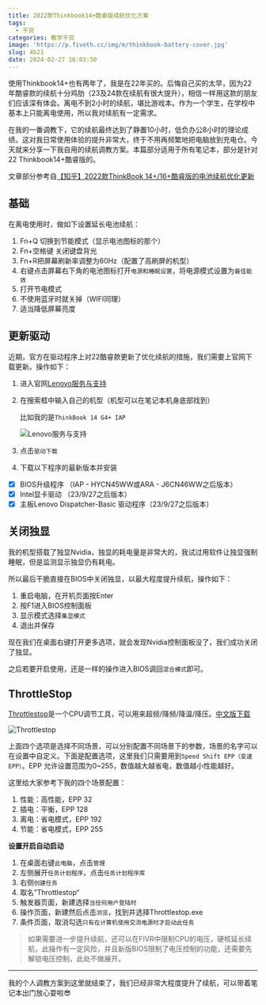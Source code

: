 ```yaml
---
title: 2022款Thinkbook14+酷睿版续航优化方案
tags:
  - 干货
categories: 教学干货
image: 'https://p.fiveth.cc/img/m/thinkbook-battery-cover.jpg'
slug: 4b21
date: 2024-02-27 16:03:50
---
```


使用Thinkbook14+也有两年了，我是在22年买的。后悔自己买的太早，因为22年酷睿款的续航十分鸡肋（23及24款在续航有很大提升），相信一样用这款的朋友们应该深有体会。离电不到2小时的续航，堪比游戏本。作为一个学生，在学校中基本上只能离电使用，所以我对续航有一定需求。

在我的一番调教下，它的续航最终达到了静置10小时，低负办公8小时的理论成绩。这对我日常使用体验的提升非常大，终于不用再频繁地把电脑放到充电仓。今天就来分享一下我自用的续航调教方案。本篇部分适用于所有笔记本，部分是针对22 Thinkbook14+酷睿版的。

文章部分参考自[【知乎】2022款ThinkBook 14+/16+酷睿版的电池续航优化更新](https://zhuanlan.zhihu.com/p/662648384)

## 基础

在离电使用时，做如下设置延长电池续航：

1. Fn+Q 切换到节能模式（显示电池图标的那个）
2. Fn+空格键 关闭键盘背光
3. Fn+R把屏幕刷新率调整为60Hz（配置了高刷屏的机型）
4. 右键点击屏幕右下角的电池图标打开`电源和睡眠设置`，将电源模式设置为`最佳能效`
5. 打开节电模式
6. 不使用蓝牙时就关掉（WIFI同理）
7. 适当降低屏幕亮度

## 更新驱动

近期，官方在驱动程序上对22酷睿款更新了优化续航的措施，我们需要上官网下载更新。操作如下：

1. 进入官网[Lenovo服务与支持](https://newthink.lenovo.com.cn/)

2. 在搜索框中输入自己的机型（机型可以在笔记本机身底部找到）

   比如我的是`ThinkBook 14 G4+ IAP`

   ![Lenovo服务与支持](https://p.fiveth.cc/img/m/lenovo.png)

3. 点击`驱动下载`

4. 下载以下程序的最新版本并安装

- [x] BIOS升级程序 （IAP - HYCN45WW或ARA - J6CN46WW之后版本）
- [x] Intel显卡驱动 （23/9/27之后版本）
- [x] 主板Lenovo Dispatcher-Basic 驱动程序（23/9/27之后版本）

## 关闭独显

我的机型搭载了独显Nvidia，独显的耗电量是非常大的，我试过用软件让独显强制睡眠，但是监测显示独显仍有耗电。

所以最后干脆直接在BIOS中关闭独显，以最大程度提升续航，操作如下：

1. 重启电脑，在开机页面按Enter
2. 按F1进入BIOS控制面板
3. 显示模式选择`集显模式`
4. 退出并保存

现在我们在桌面右键打开更多选项，就会发现Nvidia控制面板没了，我们成功关闭了独显。

之后若要开启使用，还是一样的操作进入BIOS调回`混合模式`即可。

## ThrottleStop

[Throttlestop](https://www.techpowerup.com/download/techpowerup-throttlestop/)是一个CPU调节工具，可以用来超频/降频/降温/降压。[中文版下载](https://wwf.lanzoum.com/iCRUv1pjepza)

![Throttlestop](https://p.fiveth.cc/img/m/throttlestop.png)

上面四个选项是选择不同场景，可以分别配置不同场景下的参数，场景的名字可以在设置中自定义。下面是配置选项，这里我们只需要用到`Speed Shift EPP（变速EPP）`。EPP 允许设置范围为0~255，数值越大越省电，数值越小性能越好。

这里给大家参考下我的四个场景配置：

1. 性能：高性能，EPP 32
2. 插电：平衡，EPP 128
3. 离电：省电模式，EPP 192
4. 节能：省电模式，EPP 255

**设置开启自动启动**

1. 在桌面右键`此电脑`，点击`管理`
2. 左侧展开`任务计划程序`，点击`任务计划程序库`
3. 右侧`创建任务`
4. 取名”Throttlestop“
5. 触发器页面，新建选择`当任何用户登陆时`
6. 操作页面，新建然后点击`浏览`，找到并选择Throttlestop.exe
7. 条件页面，取消勾选`只有在计算机使用交流电源时才启动此任务`

> 如果需要进一步提升续航，还可以在FIVR中限制CPU的电压，硬核延长续航，此操作有一定风险，并且新版BIOS限制了电压控制的功能，还需要先解锁电压控制，此处不做展开。

------

我的个人调教方案到这里就结束了，我们已经非常大程度提升了续航，可以带着笔记本出门放心耍啦😎
